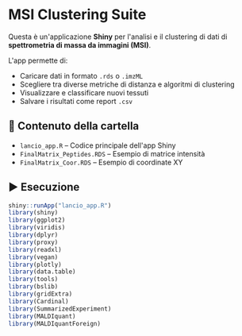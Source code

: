 # MSI Clustering Suite

Questa è un'applicazione **Shiny** per l'analisi e il clustering di dati di **spettrometria di massa da immagini (MSI)**.

L'app permette di:
- Caricare dati in formato `.rds` o `.imzML`
- Scegliere tra diverse metriche di distanza e algoritmi di clustering
- Visualizzare e classificare nuovi tessuti
- Salvare i risultati come report `.csv`

## 📁 Contenuto della cartella

- `lancio_app.R` – Codice principale dell'app Shiny
- `FinalMatrix_Peptides.RDS` – Esempio di matrice intensità
- `FinalMatrix_Coor.RDS` – Esempio di coordinate XY

## ▶️ Esecuzione

```r
shiny::runApp("lancio_app.R")
library(shiny)
library(ggplot2)
library(viridis)
library(dplyr)
library(proxy)
library(readxl)
library(vegan)
library(plotly)
library(data.table)
library(tools)
library(bslib)
library(gridExtra)
library(Cardinal)
library(SummarizedExperiment)
library(MALDIquant)
library(MALDIquantForeign)

